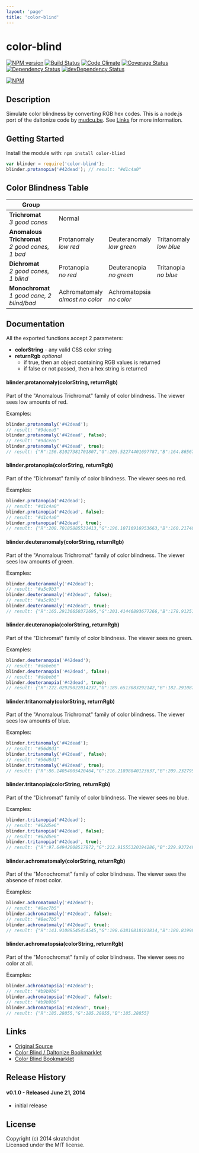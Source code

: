 ```yaml
---
layout: 'page'
title: 'color-blind'
---
```


# color-blind

[![NPM version](https://badge.fury.io/js/color-blind.svg)](http://badge.fury.io/js/color-blind)
[![Build Status](https://travis-ci.org/skratchdot/color-blind.png?branch=master)](https://travis-ci.org/skratchdot/color-blind)
[![Code Climate](https://codeclimate.com/github/skratchdot/color-blind.png)](https://codeclimate.com/github/skratchdot/color-blind)
[![Coverage Status](https://coveralls.io/repos/skratchdot/color-blind/badge.png)](https://coveralls.io/r/skratchdot/color-blind)
[![Dependency Status](https://david-dm.org/skratchdot/color-blind.svg)](https://david-dm.org/skratchdot/color-blind)
[![devDependency Status](https://david-dm.org/skratchdot/color-blind/dev-status.svg)](https://david-dm.org/skratchdot/color-blind#info=devDependencies)

[![NPM](https://nodei.co/npm/color-blind.png)](https://npmjs.org/package/color-blind)

## Description

Simulate color blindness by converting RGB hex codes. This is a node.js port
of the daltonize code by [mudcu.be](http://mudcu.be/).
See [Links](https://github.com/skratchdot/color-blind#links) for more information.

## Getting Started

Install the module with: `npm install color-blind`

```javascript
var blinder = require('color-blind');
blinder.protanopia('#42dead'); // result: "#d1c4a0"
```

## Color Blindness Table

| Group                                              |                                      |                               |                            |
| -------------------------------------------------- | ------------------------------------ | ----------------------------- | -------------------------- |
| **Trichromat**<br/>_3 good cones_                  | Normal                               |                               |                            |
| **Anomalous Trichromat**<br/>_2 good cones, 1 bad_ | Protanomaly<br/>_low red_            | Deuteranomaly<br/>_low green_ | Tritanomaly<br/>_low blue_ |
| **Dichromat**<br/>_2 good cones, 1 blind_          | Protanopia<br/>_no red_              | Deuteranopia<br/>_no green_   | Tritanopia <br/>_no blue_  |
| **Monochromat**<br/>_1 good cone, 2 blind/bad_     | Achromatomaly<br />_almost no color_ | Achromatopsia<br/>_no color_  |                            |

## Documentation

All the exported functions accept 2 parameters:

- **colorString** - any valid CSS color string
- **returnRgb** _optional_
  - if true, then an object containing RGB values is returned
  - if false or not passed, then a hex string is returned

#### blinder.protanomaly(colorString, returnRgb)

Part of the "Anomalous Trichromat" family of color blindness. The viewer sees low amounts of red.

Examples:

```javascript
blinder.protanomaly('#42dead');
// result: "#9dcea5"
blinder.protanomaly('#42dead', false);
// result: "#9dcea5"
blinder.protanomaly('#42dead', true);
// result: {"R":156.81027381701807,"G":205.52274401697787,"B":164.8656701007824}
```

#### blinder.protanopia(colorString, returnRgb)

Part of the "Dichromat" family of color blindness. The viewer sees no red.

Examples:

```javascript
blinder.protanopia('#42dead');
// result: "#d1c4a0"
blinder.protanopia('#42dead', false);
// result: "#d1c4a0"
blinder.protanopia('#42dead', true);
// result: {"R":208.70185885531413,"G":196.10716916953663,"B":160.21748158694382}
```

#### blinder.deuteranomaly(colorString, returnRgb)

Part of the "Anomalous Trichromat" family of color blindness. The viewer sees low amounts of green.

Examples:

```javascript
blinder.deuteranomaly('#42dead');
// result: "#a5c9b3"
blinder.deuteranomaly('#42dead', false);
// result: "#a5c9b3"
blinder.deuteranomaly('#42dead', true);
// result: {"R":165.29136650372695,"G":201.41446893677266,"B":178.9125102904318}
```

#### blinder.deuteranopia(colorString, returnRgb)

Part of the "Dichromat" family of color blindness. The viewer sees no green.

Examples:

```javascript
blinder.deuteranopia('#42dead');
// result: "#debeb6"
blinder.deuteranopia('#42dead', false);
// result: "#debeb6"
blinder.deuteranopia('#42dead', true);
// result: {"R":222.02929022014237,"G":189.6513083292142,"B":182.29108759925}
```

#### blinder.tritanomaly(colorString, returnRgb)

Part of the "Anomalous Trichromat" family of color blindness. The viewer sees low amounts of blue.

Examples:

```javascript
blinder.tritanomaly('#42dead');
// result: "#56d8d1"
blinder.tritanomaly('#42dead', false);
// result: "#56d8d1"
blinder.tritanomaly('#42dead', true);
// result: {"R":86.14054005420464,"G":216.21898840123637,"B":209.23279525212993}
```

#### blinder.tritanopia(colorString, returnRgb)

Part of the "Dichromat" family of color blindness. The viewer sees no blue.

Examples:

```javascript
blinder.tritanopia('#42dead');
// result: "#62d5e6"
blinder.tritanopia('#42dead', false);
// result: "#62d5e6"
blinder.tritanopia('#42dead', true);
// result: {"R":97.64942008517872,"G":212.91555320194286,"B":229.93724968191844}
```

#### blinder.achromatomaly(colorString, returnRgb)

Part of the "Monochromat" family of color blindness. The viewer sees the absence of most color.

Examples:

```javascript
blinder.achromatomaly('#42dead');
// result: "#8ec7b5"
blinder.achromatomaly('#42dead', false);
// result: "#8ec7b5"
blinder.achromatomaly('#42dead', true);
// result: {"R":141.91089545454545,"G":198.63816818181814,"B":180.81998636363636}
```

#### blinder.achromatopsia(colorString, returnRgb)

Part of the "Monochromat" family of color blindness. The viewer sees no color at all.

Examples:

```javascript
blinder.achromatopsia('#42dead');
// result: "#b9b9b9"
blinder.achromatopsia('#42dead', false);
// result: "#b9b9b9"
blinder.achromatopsia('#42dead', true);
// result: {"R":185.28855,"G":185.28855,"B":185.28855}
```

## Links

- [Original Source](http://mudcu.be/sphere/js/Color.Blind.js)
- [Color Blind / Daltonize Bookmarklet](http://daltonize.appspot.com/)
- [Color Blind Bookmarklet](https://github.com/duhseekoh/Color-Blind)

## Release History

#### v0.1.0 - Released June 21, 2014

- initial release

## License

Copyright (c) 2014 skratchdot  
Licensed under the MIT license.
